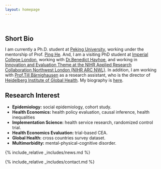 ```yaml
---
layout: homepage
---
```


<h1 id="about-me"></h1>

<h2 style="margin: 60px 0px 10px;">Short Bio</h2>

I am currently a Ph.D. student at [Peking University](https://www.pku.edu.cn/), working under the mentorship of Prof. [Ping He](https://www.cchds.pku.edu.cn/info/1014/1047.htm). And, I am a visiting PhD student at [Imperial College London](https://www.imperial.ac.uk/school-public-health/primary-care-and-public-health/), working with [Dr.Benedict Hayhoe](https://profiles.imperial.ac.uk/b.hayhoe), and working in [Innovation and Evaluation Theme at the NIHR Applied Research Collaboration Northwest London (NIHR ARC NWL)](https://www.arc-nwl.nihr.ac.uk/research/innovation-and-evaluation). In addition, I am working with [Prof.Till Bärnighausen](https://www.klinikum.uni-heidelberg.de/heidelberger-institut-fuer-global-health/directorate/members/baernighausen-till/) as a research assistant, who is the director of [Heidelberg Institute of Global Health](https://www.klinikum.uni-heidelberg.de/heidelberger-institut-fuer-global-health/).
My biography is [here](./biography.html).

<!-- <strong style="color:#e74d3c; font-weight:600"><strong style="color:#e74d3c; font-weight:600">I am actively looking for a Post-doc opportunity and research collaborators. If you have any positions or are interested, please send me an email. </strong></strong>-->

## Research Interest

- **Epidemiology:** social epidemiology, cohort study.
- **Health Economics:** health policy evaluation, causal inference, health inequalities
- **Implementation Science:** health service research, randomized control trial.
- **Health Economics Evaluation:** trial-based CEA.
- **Global Health:** cross countries survey dataset.
- **Multimorbidity:** mental-physical-cognitive disorder.

{% include_relative _includes/news.md %}

{% include_relative _includes/contact.md %}
